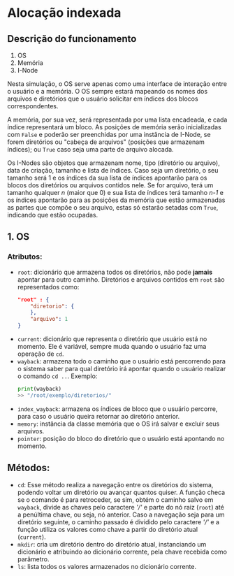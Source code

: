 # Alocação indexada
## Descrição do funcionamento

1. OS
2. Memória
3. I-Node

Nesta simulação, o OS serve apenas como uma interface de interação entre o
usuário e a memória. O OS sempre estará mapeando os nomes dos arquivos e 
diretórios que o usuário solicitar em índices dos blocos correspondentes.

A memória, por sua vez, será representada por uma lista encadeada, e cada
índice representará um bloco. As posições de memória serão inicializadas
com `False` e poderão ser preenchidas por uma instância de I-Node, se forem
diretórios ou "cabeça de arquivos" (posições que armazenam índices); ou 
`True` caso seja uma parte de arquivo alocada.

Os I-Nodes são objetos que armazenam nome, tipo (diretório ou arquivo), 
data de criação, tamanho e lista de índices. Caso seja um diretório, o
seu tamanho será 1 e os índices da sua lista de índices apontarão para os 
blocos dos diretórios ou arquivos contidos nele. Se for arquivo, terá um 
tamanho qualquer *n* (maior que 0) e sua lista de índices terá tamanho *n-1* 
e os índices apontarão para as posições da memória que estão armazenadas as
partes que compõe o seu arquivo, estas só estarão setadas com `True`, 
indicando que estão ocupadas.

## 1. OS
### Atributos:
- `root`: dicionário que armazena todos os diretórios, não pode **jamais**
    apontar para outro caminho. Diretórios e arquivos contidos em `root` são 
    representados como:
    ```json
    "root" : {
        "diretorio": {
        },
        "arquivo": 1
    }
    ```
- `current`: dicionário que representa o diretório que usuário está no momento.
    Ele é variável, sempre muda quando o usuário faz uma operação de `cd`.
- `wayback`: armazena todo o caminho que o usuário está percorrendo para o
    sistema saber para qual diretório irá apontar quando o usuário realizar o
    comando `cd ..`. Exemplo:
    ```python
    print(wayback)
    >> "/root/exemplo/diretorios/"    
    ```
- `index_wayback`: armazena os índices de bloco que o usuário percorre, para caso
    o usuário queira retornar ao diretório anterior.
- `memory`: instância da classe memória que o OS irá salvar e excluir seus arquivos.
- `pointer`: posição do bloco do diretório que o usuário está apontando no momento.

## Métodos:
- `cd`: Esse método realiza a navegação entre os diretórios do sistema, podendo
    voltar um diretório ou avançar quantos quiser. A função checa se o comando
    é para retroceder, se sim, obtém o caminho salvo em `wayback`, divide as
    chaves pelo caractere *'/'* e parte do nó raiz (`root`) até a penúltima chave,
    ou seja, nó anterior. Caso a navegação seja para um diretório seguinte,
    o caminho passado é dividido pelo caractere *'/'* e a função utiliza os 
    valores como chave a partir do diretório atual (`current`).
- `mkdir`: cria um diretório dentro do diretório atual, instanciando um 
    dicionário e atribuindo ao dicionário corrente, pela chave recebida 
    como parâmetro.
- `ls`: lista todos os valores armazenados no dicionário corrente.
